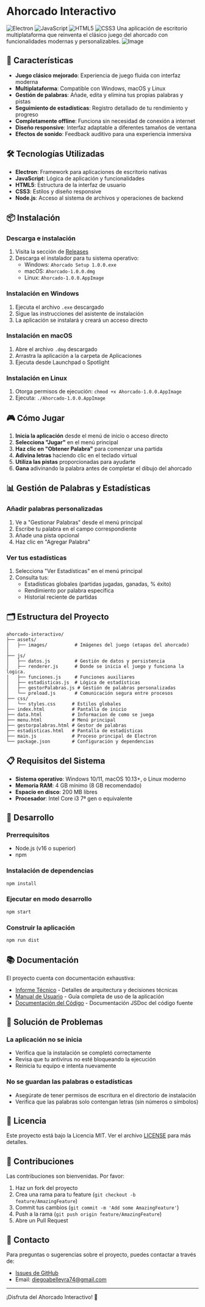 # Ahorcado Interactivo
![Electron](https://img.shields.io/badge/Electron-47848F?style=for-the-badge&logo=electron&logoColor=white)
![JavaScript](https://img.shields.io/badge/JavaScript-F7DF1E?style=for-the-badge&logo=javascript&logoColor=black)
![HTML5](https://img.shields.io/badge/HTML5-E34F26?style=for-the-badge&logo=html5&logoColor=white)
![CSS3](https://img.shields.io/badge/CSS3-1572B6?style=for-the-badge&logo=css3&logoColor=white)
Una aplicación de escritorio multiplataforma que reinventa el clásico juego del ahorcado con funcionalidades modernas y personalizables.
![Image](https://github.com/user-attachments/assets/6d4893f7-8224-49ae-a87a-b0fce3282ac1)



## 🎯 Características
- **Juego clásico mejorado**: Experiencia de juego fluida con interfaz moderna
- **Multiplataforma**: Compatible con Windows, macOS y Linux
- **Gestión de palabras**: Añade, edita y elimina tus propias palabras y pistas
- **Seguimiento de estadísticas**: Registro detallado de tu rendimiento y progreso
- **Completamente offline**: Funciona sin necesidad de conexión a internet
- **Diseño responsive**: Interfaz adaptable a diferentes tamaños de ventana
- **Efectos de sonido**: Feedback auditivo para una experiencia inmersiva
## 🛠️ Tecnologías Utilizadas
- **Electron**: Framework para aplicaciones de escritorio nativas
- **JavaScript**: Lógica de aplicación y funcionalidades
- **HTML5**: Estructura de la interfaz de usuario
- **CSS3**: Estilos y diseño responsive
- **Node.js**: Acceso al sistema de archivos y operaciones de backend
## 📦 Instalación
### Descarga e instalación
1. Visita la sección de [Releases](https://github.com/tu-usuario/ahorcado-interactivo/releases)
2. Descarga el instalador para tu sistema operativo:
   - Windows: `Ahorcado Setup 1.0.0.exe`
   - macOS: `Ahorcado-1.0.0.dmg`
   - Linux: `Ahorcado-1.0.0.AppImage`
### Instalación en Windows
1. Ejecuta el archivo `.exe` descargado
2. Sigue las instrucciones del asistente de instalación
3. La aplicación se instalará y creará un acceso directo
### Instalación en macOS
1. Abre el archivo `.dmg` descargado
2. Arrastra la aplicación a la carpeta de Aplicaciones
3. Ejecuta desde Launchpad o Spotlight
### Instalación en Linux
1. Otorga permisos de ejecución: `chmod +x Ahorcado-1.0.0.AppImage`
2. Ejecuta: `./Ahorcado-1.0.0.AppImage`
## 🎮 Cómo Jugar
1. **Inicia la aplicación** desde el menú de inicio o acceso directo
2. **Selecciona "Jugar"** en el menú principal
3. **Haz clic en "Obtener Palabra"** para comenzar una partida
4. **Adivina letras** haciendo clic en el teclado virtual
5. **Utiliza las pistas** proporcionadas para ayudarte
6. **Gana** adivinando la palabra antes de completar el dibujo del ahorcado
## 📊 Gestión de Palabras y Estadísticas
### Añadir palabras personalizadas
1. Ve a "Gestionar Palabras" desde el menú principal
2. Escribe tu palabra en el campo correspondiente
3. Añade una pista opcional
4. Haz clic en "Agregar Palabra"
### Ver tus estadísticas
1. Selecciona "Ver Estadísticas" en el menú principal
2. Consulta tus:
   - Estadísticas globales (partidas jugadas, ganadas, % éxito)
   - Rendimiento por palabra específica
   - Historial reciente de partidas
## 🗂️ Estructura del Proyecto
```
ahorcado-interactivo/
├── assets/
│   ├── images/          # Imágenes del juego (etapas del ahorcado)
│  
├── js/
│   ├── datos.js         # Gestión de datos y persistencia
│   ├── renderer.js      # Donde se inicia el juego y funciona la logica.
│   ├── funciones.js     # Funciones auxiliares
│   ├── estadisticas.js  # Lógica de estadísticas
│   ├── gestorPalabras.js # Gestión de palabras personalizadas
│   └── preload.js       # Comunicación segura entre procesos
├── css/
│   └── styles.css      # Estilos globales
├── index.html          # Pantalla de inicio
├── data.html           # Informacion de como se juega
├── menu.html           # Menú principal
├── gestorpalabras.html # Gestor de palabras
├── estadisticas.html   # Pantalla de estadísticas
├── main.js             # Proceso principal de Electron
└── package.json        # Configuración y dependencias
```
## 📋 Requisitos del Sistema
- **Sistema operativo**: Windows 10/11, macOS 10.13+, o Linux moderno
- **Memoria RAM**: 4 GB mínimo (8 GB recomendado)
- **Espacio en disco**: 200 MB libres
- **Procesador**: Intel Core i3 7ª gen o equivalente
## 🔧 Desarrollo
### Prerrequisitos
- Node.js (v16 o superior)
- npm
### Instalación de dependencias
```bash
npm install
```
### Ejecutar en modo desarrollo
```bash
npm start
```
### Construir la aplicación
```bash
npm run dist
```
## 📚 Documentación
El proyecto cuenta con documentación exhaustiva:
- [Informe Técnico](./docs/INFORME_TECNICO.md) - Detalles de arquitectura y decisiones técnicas
- [Manual de Usuario](./docs/MANUAL_USUARIO.md) - Guía completa de uso de la aplicación
- [Documentación del Código](./docs/JS_DOC.md) - Documentación JSDoc del código fuente
## 🐛 Solución de Problemas
### La aplicación no se inicia
- Verifica que la instalación se completó correctamente
- Revisa que tu antivirus no esté bloqueando la ejecución
- Reinicia tu equipo e intenta nuevamente
### No se guardan las palabras o estadísticas
- Asegúrate de tener permisos de escritura en el directorio de instalación
- Verifica que las palabras solo contengan letras (sin números o símbolos)
## 📝 Licencia
Este proyecto está bajo la Licencia MIT. Ver el archivo [LICENSE](LICENSE) para más detalles.
## 🤝 Contribuciones
Las contribuciones son bienvenidas. Por favor:
1. Haz un fork del proyecto
2. Crea una rama para tu feature (`git checkout -b feature/AmazingFeature`)
3. Commit tus cambios (`git commit -m 'Add some AmazingFeature'`)
4. Push a la rama (`git push origin feature/AmazingFeature`)
5. Abre un Pull Request
## 📧 Contacto
Para preguntas o sugerencias sobre el proyecto, puedes contactar a través de:
- [Issues de GitHub](https://github.com/2Diego2/Ahorcado-con-Electron-JS/issues)
- Email: diegoabelleyra74@gmail.com
---
¡Disfruta del Ahorcado Interactivo! 🎯
```
